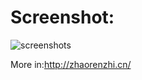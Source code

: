 Screenshot:
=====================================================


![screenshots](http://zhaorenzhi.cn/wp-content/uploads/2012/06/iOS-模拟器屏幕快照“2012-6-29-上午11.39.25”.png)


More in:http://zhaorenzhi.cn/
